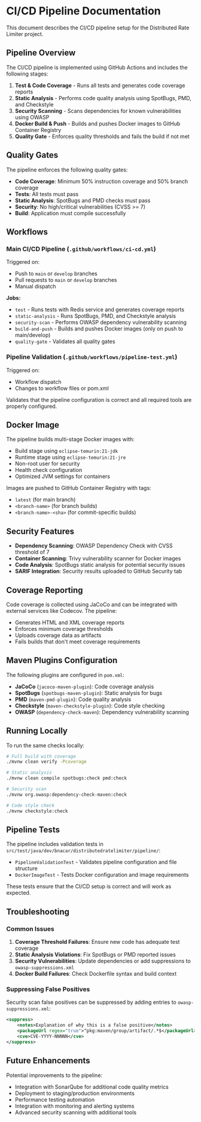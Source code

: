 # CI/CD Pipeline Documentation

This document describes the CI/CD pipeline setup for the Distributed Rate Limiter project.

## Pipeline Overview

The CI/CD pipeline is implemented using GitHub Actions and includes the following stages:

1. **Test & Code Coverage** - Runs all tests and generates code coverage reports
2. **Static Analysis** - Performs code quality analysis using SpotBugs, PMD, and Checkstyle
3. **Security Scanning** - Scans dependencies for known vulnerabilities using OWASP
4. **Docker Build & Push** - Builds and pushes Docker images to GitHub Container Registry
5. **Quality Gate** - Enforces quality thresholds and fails the build if not met

## Quality Gates

The pipeline enforces the following quality gates:

- **Code Coverage**: Minimum 50% instruction coverage and 50% branch coverage
- **Tests**: All tests must pass
- **Static Analysis**: SpotBugs and PMD checks must pass
- **Security**: No high/critical vulnerabilities (CVSS >= 7)
- **Build**: Application must compile successfully

## Workflows

### Main CI/CD Pipeline (`.github/workflows/ci-cd.yml`)

Triggered on:
- Push to `main` or `develop` branches
- Pull requests to `main` or `develop` branches
- Manual dispatch

**Jobs:**
- `test` - Runs tests with Redis service and generates coverage reports
- `static-analysis` - Runs SpotBugs, PMD, and Checkstyle analysis
- `security-scan` - Performs OWASP dependency vulnerability scanning
- `build-and-push` - Builds and pushes Docker images (only on push to main/develop)
- `quality-gate` - Validates all quality gates

### Pipeline Validation (`.github/workflows/pipeline-test.yml`)

Triggered on:
- Workflow dispatch
- Changes to workflow files or pom.xml

Validates that the pipeline configuration is correct and all required tools are properly configured.

## Docker Image

The pipeline builds multi-stage Docker images with:
- Build stage using `eclipse-temurin:21-jdk`
- Runtime stage using `eclipse-temurin:21-jre`
- Non-root user for security
- Health check configuration
- Optimized JVM settings for containers

Images are pushed to GitHub Container Registry with tags:
- `latest` (for main branch)
- `<branch-name>` (for branch builds)
- `<branch-name>-<sha>` (for commit-specific builds)

## Security Features

- **Dependency Scanning**: OWASP Dependency Check with CVSS threshold of 7
- **Container Scanning**: Trivy vulnerability scanner for Docker images
- **Code Analysis**: SpotBugs static analysis for potential security issues
- **SARIF Integration**: Security results uploaded to GitHub Security tab

## Coverage Reporting

Code coverage is collected using JaCoCo and can be integrated with external services like Codecov. The pipeline:
- Generates HTML and XML coverage reports
- Enforces minimum coverage thresholds
- Uploads coverage data as artifacts
- Fails builds that don't meet coverage requirements

## Maven Plugins Configuration

The following plugins are configured in `pom.xml`:

- **JaCoCo** (`jacoco-maven-plugin`): Code coverage analysis
- **SpotBugs** (`spotbugs-maven-plugin`): Static analysis for bugs
- **PMD** (`maven-pmd-plugin`): Code quality analysis
- **Checkstyle** (`maven-checkstyle-plugin`): Code style checking
- **OWASP** (`dependency-check-maven`): Dependency vulnerability scanning

## Running Locally

To run the same checks locally:

```bash
# Full build with coverage
./mvnw clean verify -Pcoverage

# Static analysis
./mvnw clean compile spotbugs:check pmd:check

# Security scan
./mvnw org.owasp:dependency-check-maven:check

# Code style check
./mvnw checkstyle:check
```

## Pipeline Tests

The pipeline includes validation tests in `src/test/java/dev/bnacar/distributedratelimiter/pipeline/`:

- `PipelineValidationTest` - Validates pipeline configuration and file structure
- `DockerImageTest` - Tests Docker configuration and image requirements

These tests ensure that the CI/CD setup is correct and will work as expected.

## Troubleshooting

### Common Issues

1. **Coverage Threshold Failures**: Ensure new code has adequate test coverage
2. **Static Analysis Violations**: Fix SpotBugs or PMD reported issues
3. **Security Vulnerabilities**: Update dependencies or add suppressions to `owasp-suppressions.xml`
4. **Docker Build Failures**: Check Dockerfile syntax and build context

### Suppressing False Positives

Security scan false positives can be suppressed by adding entries to `owasp-suppressions.xml`:

```xml
<suppress>
    <notes>Explanation of why this is a false positive</notes>
    <packageUrl regex="true">^pkg:maven/group/artifact/.*$</packageUrl>
    <cve>CVE-YYYY-NNNNN</cve>
</suppress>
```

## Future Enhancements

Potential improvements to the pipeline:

- Integration with SonarQube for additional code quality metrics
- Deployment to staging/production environments
- Performance testing automation
- Integration with monitoring and alerting systems
- Advanced security scanning with additional tools